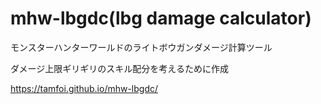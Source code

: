 # mhw-lbgdc(lbg damage calculator)
モンスターハンターワールドのライトボウガンダメージ計算ツール

ダメージ上限ギリギリのスキル配分を考えるために作成

https://tamfoi.github.io/mhw-lbgdc/

